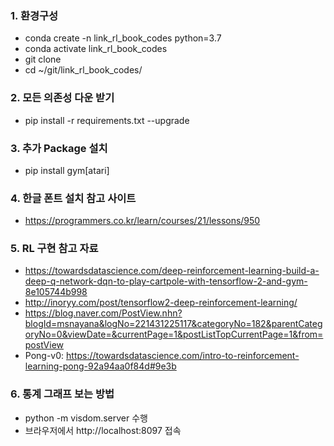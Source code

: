 ### 1. 환경구성
- conda create -n link_rl_book_codes python=3.7
- conda activate link_rl_book_codes
- git clone
- cd ~/git/link_rl_book_codes/

### 2. 모든 의존성 다운 받기

- pip install -r requirements.txt --upgrade

### 3. 추가 Package 설치
- pip install gym[atari]

### 4. 한글 폰트 설치 참고 사이트
- https://programmers.co.kr/learn/courses/21/lessons/950

### 5. RL 구현 참고 자료
- https://towardsdatascience.com/deep-reinforcement-learning-build-a-deep-q-network-dqn-to-play-cartpole-with-tensorflow-2-and-gym-8e105744b998
- http://inoryy.com/post/tensorflow2-deep-reinforcement-learning/
- https://blog.naver.com/PostView.nhn?blogId=msnayana&logNo=221431225117&categoryNo=182&parentCategoryNo=0&viewDate=&currentPage=1&postListTopCurrentPage=1&from=postView
- Pong-v0: https://towardsdatascience.com/intro-to-reinforcement-learning-pong-92a94aa0f84d#9e3b

### 6. 통계 그래프 보는 방법
- python -m visdom.server 수행 
- 브라우저에서 http://localhost:8097 접속 